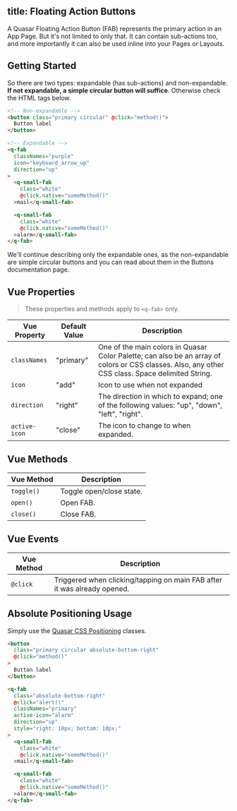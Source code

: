 title: Floating Action Buttons
---
A Quasar Floating Action Button (FAB) represents the primary action in an App Page. But it's not limited to only that. It can contain sub-actions too, and more importantly it can also be used inline into your Pages or Layouts.

<input type="hidden" data-fullpage-demo="web-components/fab">

## Getting Started

So there are two types: expandable (has sub-actions) and non-expandable. **If not expandable, a simple circular button will suffice**. Otherwise check the HTML tags below.

``` html
<!-- Non-expandable -->
<button class="primary circular" @click="method()">
  Button label
</button>

<!-- Expandable -->
<q-fab
  classNames="purple"
  icon="keyboard_arrow_up"
  direction="up"
>
  <q-small-fab
    class="white"
    @click.native="someMethod()"
  >mail</q-small-fab>

  <q-small-fab
    class="white"
    @click.native="someMethod()"
  >alarm</q-small-fab>
</q-fab>
```

We'll continue describing only the expandable ones, as the non-expandable are simple circular buttons and you can read about them in the Buttons documentation page.

## Vue Properties
> These properties and methods apply to `<q-fab>` only.

| Vue Property | Default Value | Description |
| --- | --- | --- |
| `classNames` | "primary" | One of the main colors in Quasar Color Palette; can also be an array of colors or CSS classes. Also, any other CSS class. Space delimited String. |
| `icon` | "add" | Icon to use when not expanded |
| `direction` | "right" | The direction in which to expand; one of the following values: "up", "down", "left", "right". |
| `active-icon` | "close" | The icon to change to when expanded. |

## Vue Methods
| Vue Method | Description |
| --- | --- |
| `toggle()` | Toggle open/close state. |
| `open()` | Open FAB. |
| `close()` | Close FAB. |

## Vue Events
| Vue Method | Description |
| --- | --- |
| `@click` | Triggered when clicking/tapping on main FAB after it was already opened. |

## Absolute Positioning Usage

Simply use the [Quasar CSS Positioning](/api/css-positioning.html) classes.

``` html
<button
  class="primary circular absolute-bottom-right"
  @click="method()"
>
  Button label
</button>

<q-fab
  class="absolute-bottom-right"
  @click="alert()"
  classNames="primary"
  active-icon="alarm"
  direction="up"
  style="right: 18px; bottom: 18px;"
>
  <q-small-fab
    class="white"
    @click.native="someMethod()"
  >mail</q-small-fab>

  <q-small-fab
    class="white"
    @click.native="someMethod()"
  >alarm</q-small-fab>
</q-fab>
```
